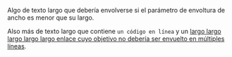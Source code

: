 Algo de texto largo que debería
envolverse si el parámetro de envoltura
de ancho es menor que su largo.

Also más de texto largo que contiene
`un código en línea` y un [largo largo
largo largo largo enlace cuyo objetivo
no debería ser envuelto en múltiples
líneas](#123456789-123456789-123456789-123456789-123456789-123456789-123456789-123456789).
